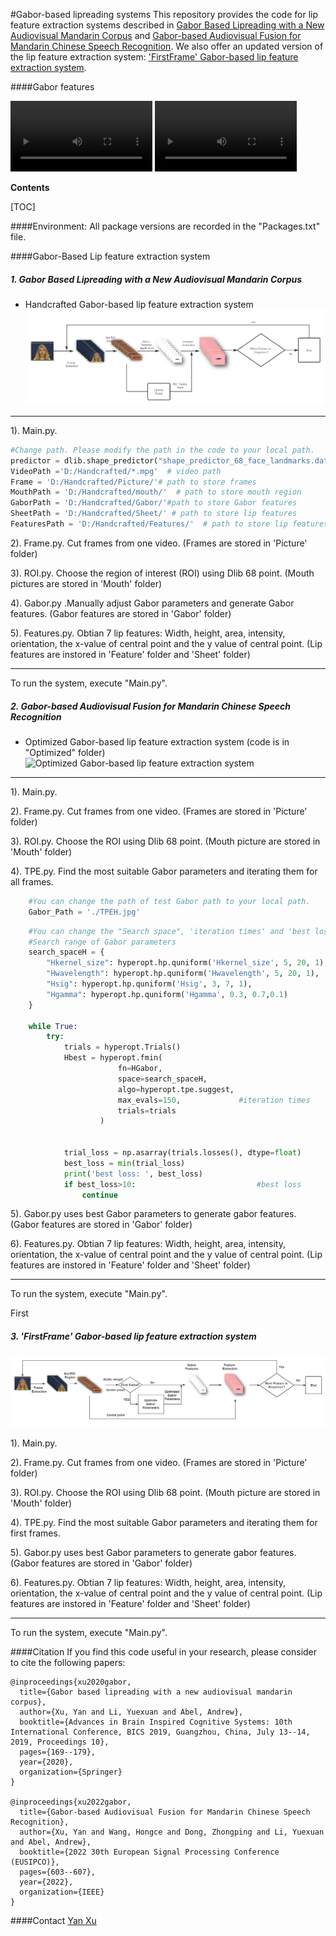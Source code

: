 #Gabor-based lipreading systems
This repository provides the code for lip feature extraction systems described in [Gabor Based Lipreading with a New Audiovisual Mandarin Corpus](https://link.springer.com/chapter/10.1007/978-3-030-39431-8_16) and [Gabor-based Audiovisual Fusion for Mandarin Chinese Speech Recognition](chrome-extension://efaidnbmnnnibpcajpcglclefindmkaj/https://eurasip.org/Proceedings/Eusipco/Eusipco2022/pdfs/0000603.pdf). We also offer an updated version of the lip feature extraction system:  ['FirstFrame' Gabor-based lip feature extraction system](#First).

####Gabor features
<div>
  <video src="bbae1a.mpg" width="45%" controls></video>
  <video src="Area.mp4" width="45%" controls></video>
</div>

**Contents**

[TOC]

####Environment:
All package versions are recorded in the "Packages.txt" file.

####Gabor-Based Lip feature extraction system
##### 1. Gabor Based Lipreading with a New Audiovisual Mandarin Corpus
- Handcrafted Gabor-based lip feature extraction system
![Handcrafted Gabor-based lip feature extraction system](https://github.com/YX536/Gabor-based-lip-feature-extraction-system/blob/main/Handcrafted.png)
------------
1). Main.py. 
```python 
#Change path. Please modify the path in the code to your local path.
predictor = dlib.shape_predictor("shape_predictor_68_face_landmarks.dat") # path of "shape_predictor_68_face_landmarks.dat"
VideoPath ='D:/Handcrafted/*.mpg'  # video path 
Frame = 'D:/Handcrafted/Picture/'# path to store frames
MouthPath = 'D:/Handcrafted/mouth/'  # path to store mouth region
GaborPath = 'D:/Handcrafted/Gabor/'#path to store Gabor features
SheetPath = 'D:/Handcrafted/Sheet/' # path to store lip features
FeaturesPath = 'D:/Handcrafted/Features/'  # path to store lip features
```
2). Frame.py. Cut frames from one video. (Frames are stored in 'Picture' folder)

3). ROI.py. Choose the region of interest (ROI) using Dlib 68 point. (Mouth pictures are stored in 'Mouth' folder)

4). Gabor.py .Manually adjust Gabor parameters and generate Gabor features. (Gabor features are stored in 'Gabor' folder)

5). Features.py.  Obtian 7 lip features: Width, height, area, intensity, orientation, the x-value of central point and the y value of central point. (Lip features are instored in 'Feature' folder and 'Sheet' folder)
********************************************************************************************************************
To run the system, execute "Main.py".


##### 2. Gabor-based Audiovisual Fusion for Mandarin Chinese Speech Recognition
- Optimized Gabor-based lip feature extraction system (code is in "Optimized" folder)
![Optimized Gabor-based lip feature extraction system](https://github.com/YX536/Gabor-based-lip-feature-extraction-system/blob/main/Optimized.png)
******************************************************************************************************************
1). Main.py. 

2). Frame.py. Cut frames from one video. (Frames are stored in 'Picture' folder)

3). ROI.py. Choose the ROI using Dlib 68 point. (Mouth picture are stored in 'Mouth' folder)

4). TPE.py. Find the most suitable Gabor parameters and iterating them for all frames. 
```python
    #You can change the path of test Gabor path to your local path.
	Gabor_Path = './TPEH.jpg'
```

```python
    #You can change the "Search space", 'iteration times' and 'best loss' according to your requirement.
    #Search range of Gabor parameters
    search_spaceH = {
        "Hkernel_size": hyperopt.hp.quniform('Hkernel_size', 5, 20, 1),
        "Hwavelength": hyperopt.hp.quniform('Hwavelength', 5, 20, 1),
        "Hsig": hyperopt.hp.quniform('Hsig', 3, 7, 1),
        "Hgamma": hyperopt.hp.quniform('Hgamma', 0.3, 0.7,0.1)
    }

    while True:
        try:
            trials = hyperopt.Trials()
            Hbest = hyperopt.fmin(
                        fn=HGabor,
                        space=search_spaceH,
                        algo=hyperopt.tpe.suggest,
                        max_evals=150,             #iteration times
                        trials=trials
                    )


            trial_loss = np.asarray(trials.losses(), dtype=float)
            best_loss = min(trial_loss)
            print('best loss: ', best_loss) 
            if best_loss>10:                           #best loss
                continue
```
5). Gabor.py uses best Gabor parameters to generate gabor features. (Gabor features are stored in 'Gabor' folder)

6). Features.py.  Obtian 7 lip features: Width, height, area, intensity, orientation, the x-value of central point and the y value of central point. (Lip features are instored in 'Feature' folder and 'Sheet' folder)
********************************************************************************************************************
To run the system, execute "Main.py".

First
##### 3. 'FirstFrame' Gabor-based lip feature extraction system 
!['FirstFrame' Gabor-based lip feature extraction system](https://github.com/YX536/Gabor-based-lip-feature-extraction-system/blob/main/FirstFrame.png)

1). Main.py. 

2). Frame.py. Cut frames from one video. (Frames are stored in 'Picture' folder)

3). ROI.py. Choose the ROI using Dlib 68 point. (Mouth picture are stored in 'Mouth' folder)

4). TPE.py. Find the most suitable Gabor parameters and iterating them for first frames. 

5). Gabor.py uses best Gabor parameters to generate gabor features. (Gabor features are stored in 'Gabor' folder)

6). Features.py.  Obtian 7 lip features: Width, height, area, intensity, orientation, the x-value of central point and the y value of central point. (Lip features are instored in 'Feature' folder and 'Sheet' folder)
********************************************************************************************************************
To run the system, execute "Main.py".

####Citation
If you find this code useful in your research, please consider to cite the following papers:
```
@inproceedings{xu2020gabor,
  title={Gabor based lipreading with a new audiovisual mandarin corpus},
  author={Xu, Yan and Li, Yuexuan and Abel, Andrew},
  booktitle={Advances in Brain Inspired Cognitive Systems: 10th International Conference, BICS 2019, Guangzhou, China, July 13--14, 2019, Proceedings 10},
  pages={169--179},
  year={2020},
  organization={Springer}
}

@inproceedings{xu2022gabor,
  title={Gabor-based Audiovisual Fusion for Mandarin Chinese Speech Recognition},
  author={Xu, Yan and Wang, Hongce and Dong, Zhongping and Li, Yuexuan and Abel, Andrew},
  booktitle={2022 30th European Signal Processing Conference (EUSIPCO)},
  pages={603--607},
  year={2022},
  organization={IEEE}
}
```
####Contact
[Yan Xu](yan.xu[at]xjtlu.edu.cn)